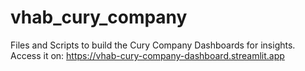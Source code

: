 # vhab_cury_company
Files and Scripts to build the Cury Company Dashboards for insights. Access it on: https://vhab-cury-company-dashboard.streamlit.app
